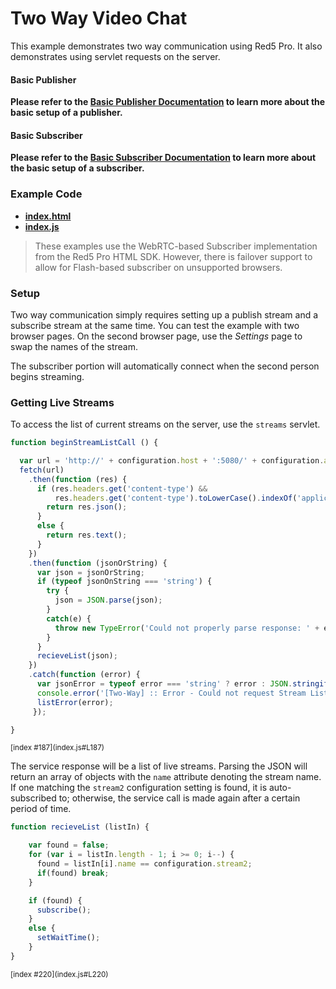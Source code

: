 # Two Way Video Chat
This example demonstrates two way communication using Red5 Pro. It also demonstrates using servlet requests on the server.

#### Basic Publisher
**Please refer to the [Basic Publisher Documentation](../publish/README.md) to learn more about the basic setup of a publisher.**

#### Basic Subscriber
**Please refer to the [Basic Subscriber Documentation](../subscribe/README.md) to learn more about the basic setup of a subscriber.**

### Example Code
- **[index.html](index.html)**
- **[index.js](index.js)**

> These examples use the WebRTC-based Subscriber implementation from the Red5 Pro HTML SDK. However, there is failover support to allow for Flash-based subscriber on unsupported browsers.

### Setup
Two way communication simply requires setting up a publish stream and a subscribe stream at the same time.  You can test the example with two browser pages.  On the second browser page, use the *Settings* page to swap the names of the stream.

The subscriber portion will automatically connect when the second person begins streaming.

### Getting Live Streams
To access the list of current streams on the server, use the `streams` servlet.

```js
function beginStreamListCall () {

  var url = 'http://' + configuration.host + ':5080/' + configuration.app + '/streams.jsp';
  fetch(url)
    .then(function (res) {
      if (res.headers.get('content-type') &&
          res.headers.get('content-type').toLowerCase().indexOf('application/json') >= 0) {
        return res.json();
      }
      else {
        return res.text();
      }
    })
    .then(function (jsonOrString) {
      var json = jsonOrString;
      if (typeof jsonOnString === 'string') {
        try {
          json = JSON.parse(json);
        }
        catch(e) {
          throw new TypeError('Could not properly parse response: ' + e.message);
        }
      }
      recieveList(json);
    })
    .catch(function (error) {
      var jsonError = typeof error === 'string' ? error : JSON.stringify(error, null, 2);
      console.error('[Two-Way] :: Error - Could not request Stream List. ' + jsonError);
      listError(error);
     });

}
```

<sup>
[index #187](index.js#L187)
</sup>

The service response will be a list of live streams. Parsing the JSON will return an array of objects with the `name` attribute denoting the stream name. If one matching the `stream2` configuration setting is found, it is auto-subscribed to; otherwise, the service call is made again after a certain period of time.

```js
function recieveList (listIn) {

    var found = false;
    for (var i = listIn.length - 1; i >= 0; i--) {
      found = listIn[i].name == configuration.stream2;
      if(found) break;
    }

    if (found) {
      subscribe();
    }
    else {
      setWaitTime();
    }
}
```

<sup>
[index #220](index.js#L220)
</sup>
